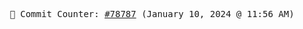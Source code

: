 <p align="center">
    <samp>
        📮 Commit Counter: <a href="https://github.com/Javascript-void0/Javascript-void0/commits/main">#78787</a> (January 10, 2024 @ 11:56 AM)
    </samp>
</p>